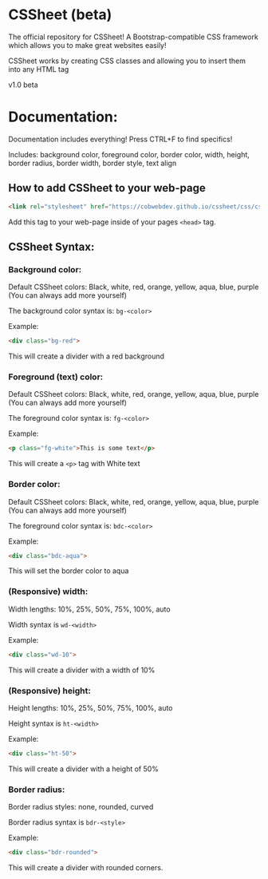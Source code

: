 # CSSheet (beta)
The official repository for CSSheet! A Bootstrap-compatible CSS framework which allows you to make great websites easily! 

CSSheet works by creating CSS classes and allowing you to insert them into any HTML tag

v1.0 beta
# Documentation:

Documentation includes everything! Press CTRL+F to find specifics!

Includes: background color, foreground color, border color, width, height, border radius, border width, border style, text align

## How to add CSSheet to your web-page

```html
<link rel="stylesheet" href="https://cobwebdev.github.io/cssheet/css/cssheet.css">
```
Add this tag to your web-page inside of your pages `<head>` tag.

## CSSheet Syntax:

### Background color:

Default CSSheet colors: Black, white, red, orange, yellow, aqua, blue, purple (You can always add more yourself)

The background color syntax is: `bg-<color>`

Example:
```html
<div class="bg-red">
```
This will create a divider with a red background

### Foreground (text) color: 

Default CSSheet colors: Black, white, red, orange, yellow, aqua, blue, purple (You can always add more yourself)

The foreground color syntax is: `fg-<color>`

Example:
```html
<p class="fg-white">This is some text</p>
```
This will create a `<p>` tag with White text

### Border color: 

Default CSSheet colors: Black, white, red, orange, yellow, aqua, blue, purple (You can always add more yourself)

The foreground color syntax is: `bdc-<color>`

Example:
```html
<div class="bdc-aqua">
```
This will set the border color to aqua

### (Responsive) width:

Width lengths: 10%, 25%, 50%, 75%, 100%, auto

Width syntax is `wd-<width>`

Example:
```html
<div class="wd-10">
```
This will create a divider with a width of 10%

### (Responsive) height:

Height lengths: 10%, 25%, 50%, 75%, 100%, auto

Height syntax is `ht-<width>`

Example:
```html
<div class="ht-50">
```
This will create a divider with a height of 50%

### Border radius:

Border radius styles: none, rounded, curved

Border radius syntax is `bdr-<style>`

Example:
```html
<div class="bdr-rounded">
```
This will create a divider with rounded corners.

